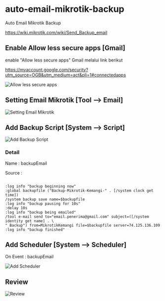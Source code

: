 # auto-email-mikrotik-backup
Auto Email Mikrotik Backup 

https://wiki.mikrotik.com/wiki/Send_Backup_email


## Enable Allow less secure apps [Gmail]
enable "Allow less secure apps" Gmail melalui link berikut

https://myaccount.google.com/security?utm_source=OGB&utm_medium=act&pli=1#connectedapps

![Allow less secure apps](https://raw.githubusercontent.com/laksa19/auto-email-mikrotik-backup/master/img/1.png)

## Setting Email Mikrotik [Tool --> Email]
![Setting Email Mikrotik](https://raw.githubusercontent.com/laksa19/auto-email-mikrotik-backup/master/img/2.png)

## Add Backup Script [System --> Script]
![Add Backup Script](https://raw.githubusercontent.com/laksa19/auto-email-mikrotik-backup/master/img/3.png)
### Detail
Name : backupEmail

Source : 
```

:log info "backup beginning now"
:global backupfile ("Backup-Mikrotik-Kemangi-" . [/system clock get time])
/system backup save name=$backupfile
:log info "backup pausing for 10s"
:delay 10s
:log info "backup being emailed"
/tool e-mail send to="email.penerima@gmail.com" subject=([/system identity get name] . \
" Backup") from=MikrotikKemangi file=$backupfile server=74.125.136.109
:log info "backup finished"

```
## Add Scheduler [System --> Scheduler]
On Event : backupEmail

![Add Scheduler](https://raw.githubusercontent.com/laksa19/auto-email-mikrotik-backup/master/img/4.png)

## Review
![Review](https://raw.githubusercontent.com/laksa19/auto-email-mikrotik-backup/master/img/5.png)
